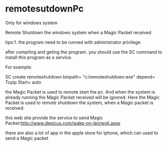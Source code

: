 remotesutdownPc
===============
Only for windows system

Remote Shutdown the windows system when a Magic Packet received

tips:1. the program need to be runned with administrator privilege

after compiling  and geting the program. you should use the SC command to install this program as a service.

For example:

SC create remoteshutdown binpath= "c:\remoteshutdown.exe" depend= Tcpip Start= auto

the Magic Packet is used to remote start the pc. And when the system is already running the Magic Packet received will be ignored. Here the Magic Packet is used to remote shutdown the system, when a Magic packet is received.

this web site provide the service to send Magic Packet:http://www.depicus.com/wake-on-lan/woli.aspx

there are also a lot of app in the apple store for iphone, which can used to send a Magic packet

